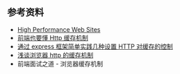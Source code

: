 ## 参考资料

- [High Performance Web Sites](http://stevesouders.com/hpws/rules.php)
- [前端也要懂 Http 缓存机制](https://juejin.im/post/5b70edd4f265da27df0938bc)
- [通过 express 框架简单实践几种设置 HTTP 对缓存的控制](https://www.jianshu.com/p/3bc803a4313f)
- [浅谈浏览器 http 的缓存机制](https://www.cnblogs.com/vajoy/p/5341664.html)
- 前端面试之道 - 浏览器缓存机制
